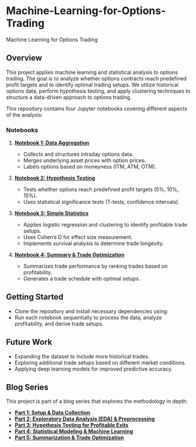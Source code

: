 # Machine-Learning-for-Options-Trading
Machine Learning for Options Trading

## Overview
This project applies machine learning and statistical analysis to options trading. The goal is to analyze whether options contracts reach predefined profit targets and to identify optimal trading setups. We utilize historical options data, perform hypothesis testing, and apply clustering techniques to structure a data-driven approach to options trading.

This repository contains four Jupyter notebooks covering different aspects of the analysis:

### Notebooks

1. **[Notebook 1: Data Aggregation](https://github.com/rossautomatedsolutions/Machine-Learning-for-Options-Trading/blob/main/Notebook%201%20-%20Data%20Aggreation%20GitHub%20Example.ipynb)**  
   - Collects and structures intraday options data.  
   - Merges underlying asset prices with option prices.  
   - Labels options based on moneyness (ITM, ATM, OTM).  

2. **[Notebook 2: Hypothesis Testing](https://github.com/rossautomatedsolutions/Machine-Learning-for-Options-Trading/blob/main/Notebook%202%20-%20Hypothesis%20Testing%20GitHub%20Example.ipynb)**  
   - Tests whether options reach predefined profit targets (5%, 10%, 15%).  
   - Uses statistical significance tests (T-tests, confidence intervals).  

3. **[Notebook 3: Simple Statistics](https://github.com/rossautomatedsolutions/Machine-Learning-for-Options-Trading/blob/main/Notebook%203%20-%20Simple%20Statistics%20GitHub%20Example.ipynb)**  
   - Applies logistic regression and clustering to identify profitable trade setups.  
   - Uses Cohen’s D for effect size measurement.  
   - Implements survival analysis to determine trade longevity.  

4. **[Notebook 4: Summary & Trade Optimization](https://github.com/rossautomatedsolutions/Machine-Learning-for-Options-Trading/blob/main/Notebook%204%20-%20Simple%20Summary%20Analysis%20GitHub%20Example.ipynb)**  
   - Summarizes trade performance by ranking trades based on profitability.  
   - Generates a trade schedule with optimal setups.  

## Getting Started
   - Clone the repository and install necessary dependencies using:
   - Run each notebook sequentially to process the data, analyze profitability, and derive trade setups.

## Future Work
   - Expanding the dataset to include more historical trades.
   - Exploring additional trade setups based on different market conditions.
   - Applying deep learning models for improved predictive accuracy.

## Blog Series
This project is part of a blog series that explores the methodology in depth:
   - **[Part 1: Setup & Data Collection](https://rossautomatedsolutions.com/part-1-setup-data-collection/)**
   - **[Part 2: Exploratory Data Analysis (EDA) & Preprocessing](https://rossautomatedsolutions.com/part-2-exploratory-data-analysis-eda-preprocessing/)**
   - **[Part 3: Hypothesis Testing for Profitable Exits](https://rossautomatedsolutions.com/part-3-hypothesis-testing-for-profitable-exits/)**
   - **[Part 4: Statistical Modeling & Machine Learning](https://rossautomatedsolutions.com/part-4-statistical-modeling-machine-learning/)**
   - **[Part 5: Summarization & Trade Optimization](https://rossautomatedsolutions.com/part-5-summarization-trade-optimization/)**
